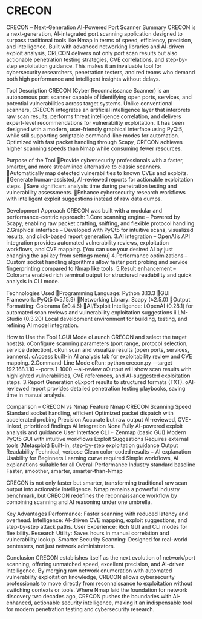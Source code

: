 # CRECON

CRECON – Next-Generation AI-Powered Port Scanner
Summary
CRECON is a next-generation, AI-integrated port scanning application designed to surpass traditional tools like Nmap in terms of speed, efficiency, precision, and intelligence. Built with advanced networking libraries and AI-driven exploit analysis, CRECON delivers not only port scan results but also actionable penetration testing strategies, CVE correlations, and step-by-step exploitation guidance. This makes it an invaluable tool for cybersecurity researchers, penetration testers, and red teams who demand both high performance and intelligent insights without delays.

Tool Description
CRECON (Cyber Reconnaissance Scanner) is an autonomous port scanner capable of identifying open ports, services, and potential vulnerabilities across target systems. Unlike conventional scanners, CRECON integrates an artificial intelligence layer that interprets raw scan results, performs threat intelligence correlation, and delivers expert-level recommendations for vulnerability exploitation.
It has been designed with a modern, user-friendly graphical interface using PyQt5, while still supporting scriptable command-line modes for automation. Optimized with fast packet handling through Scapy, CRECON achieves higher scanning speeds than Nmap while consuming fewer resources.

Purpose of the Tool
Provide cybersecurity professionals with a faster, smarter, and more streamlined alternative to classic scanners.
Automatically map detected vulnerabilities to known CVEs and exploits.
Generate human-assisted, AI-reviewed reports for actionable exploitation steps.
Save significant analysis time during penetration testing and vulnerability assessments.
Enhance cybersecurity research workflows with intelligent exploit suggestions instead of raw data dumps.

Development Approach
CRECON was built with a modular and performance-centric approach:
1.Core scanning engine – Powered by Scapy, enabling raw packet crafting, sniffing, and flexible protocol handling.
2.Graphical interface – Developed with PyQt5 for intuitive scans, visualized results, and click-based report generation.
3.AI integration – OpenAI’s API integration provides automated vulnerability reviews, exploitation workflows, and CVE mapping. [You can use your desired AI by just changing the api key from settings menu]
4.Performance optimizations – Custom socket handling algorithms allow faster port probing and service fingerprinting compared to Nmap like tools.
5.Result enhancement – Colorama enabled rich terminal output for structured readability and quick analysis in CLI mode.

Technologies Used
Programming Language: Python 3.13.3
GUI Framework: PyQt5 (≥5.15.9)
Networking Library: Scapy (≥2.5.0)
Output Formatting: Colorama (≥0.4.6)
AI/Exploit Intelligence:
i.OpenAI (0.28.1) for automated scan reviews and vulnerability exploitation suggestions
ii.LM-Studio (0.3.20) Local development environment for building, testing, and refining AI model integration.

How to Use the Tool
1.GUI Mode
oLaunch CRECON and select the target host(s).
oConfigure scanning parameters (port range, protocol selection, service detection).
oRun scan and visualize results (open ports, services, banners).
oAccess built-in AI analysis tab for exploitability review and CVE mapping.
2.Command-Line Mode
oRun:
python crecon.py --target 192.168.1.10 --ports 1-1000 --ai-review
oOutput will show scan results with highlighted vulnerabilities, CVE references, and AI-suggested exploitation steps.
3.Report Generation
oExport results to structured formats (TXT).
oAI-reviewed report provides detailed penetration testing playbooks, saving time in manual analysis.


Comparison – CRECON vs Nmap
Feature	Nmap	CRECON
Scanning Speed	Standard socket handling, efficient	Optimized packet dispatch with accelerated probing
Precision	Accurate but raw output	AI-reviewed, CVE-linked, prioritized findings
AI Integration	None	Fully AI-powered exploit analysis and guidance
User Interface	CLI + Zenmap (basic GUI)	Modern PyQt5 GUI with intuitive workflows
Exploit Suggestions	Requires external tools (Metasploit)	Built-in, step-by-step exploitation guidance
Output Readability	Technical, verbose	Clean color-coded results + AI explanation
Usability for Beginners	Learning curve required	Simple workflows, AI explanations suitable for all
Overall Performance	Industry standard baseline	Faster, smoother, smarter, smarter-than-Nmap

CRECON is not only faster but smarter, transforming traditional raw scan output into actionable intelligence. Nmap remains a powerful industry benchmark, but CRECON redefines the reconnaissance workflow by combining scanning and AI reasoning under one umbrella.

Key Advantages
Performance: Faster scanning with reduced latency and overhead.
Intelligence: AI-driven CVE mapping, exploit suggestions, and step-by-step attack paths.
User Experience: Rich GUI and CLI modes for flexibility.
Research Utility: Saves hours in manual correlation and vulnerability lookup.
Smarter Security Scanning: Designed for real-world pentesters, not just network administrators.

Conclusion
CRECON establishes itself as the next evolution of network/port scanning, offering unmatched speed, excellent precision, and AI-driven intelligence. By merging raw network enumeration with automated vulnerability exploitation knowledge, CRECON allows cybersecurity professionals to move directly from reconnaissance to exploitation without switching contexts or tools.
Where Nmap laid the foundation for network discovery two decades ago, CRECON pushes the boundaries with AI-enhanced, actionable security intelligence, making it an indispensable tool for modern penetration testing and cybersecurity research.
